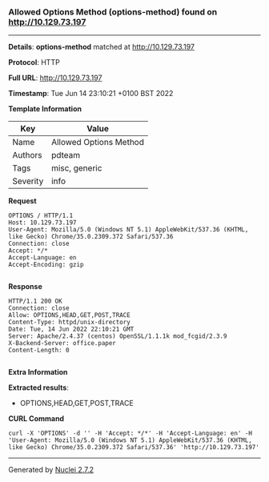 ### Allowed Options Method (options-method) found on http://10.129.73.197
---
**Details**: **options-method**  matched at http://10.129.73.197

**Protocol**: HTTP

**Full URL**: http://10.129.73.197

**Timestamp**: Tue Jun 14 23:10:21 +0100 BST 2022

**Template Information**

| Key | Value |
|---|---|
| Name | Allowed Options Method |
| Authors | pdteam |
| Tags | misc, generic |
| Severity | info |

**Request**
```http
OPTIONS / HTTP/1.1
Host: 10.129.73.197
User-Agent: Mozilla/5.0 (Windows NT 5.1) AppleWebKit/537.36 (KHTML, like Gecko) Chrome/35.0.2309.372 Safari/537.36
Connection: close
Accept: */*
Accept-Language: en
Accept-Encoding: gzip


```

**Response**
```http
HTTP/1.1 200 OK
Connection: close
Allow: OPTIONS,HEAD,GET,POST,TRACE
Content-Type: httpd/unix-directory
Date: Tue, 14 Jun 2022 22:10:21 GMT
Server: Apache/2.4.37 (centos) OpenSSL/1.1.1k mod_fcgid/2.3.9
X-Backend-Server: office.paper
Content-Length: 0


```

**Extra Information**

**Extracted results**:

- OPTIONS,HEAD,GET,POST,TRACE



**CURL Command**
```
curl -X 'OPTIONS' -d '' -H 'Accept: */*' -H 'Accept-Language: en' -H 'User-Agent: Mozilla/5.0 (Windows NT 5.1) AppleWebKit/537.36 (KHTML, like Gecko) Chrome/35.0.2309.372 Safari/537.36' 'http://10.129.73.197'
```
---
Generated by [Nuclei 2.7.2](https://github.com/projectdiscovery/nuclei)